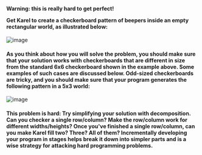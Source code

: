 <h4>Warning: this is really hard to get perfect!

Get Karel to create a checkerboard pattern of beepers inside an empty rectangular world, as illustrated below:</h4>

![image](https://github.com/OneTeraByte7/Stanford-s-Code-in-Place-Solutions/assets/119783385/7de65edb-34bb-4ff2-8d51-6b87a30ff16c)

<h4>As you think about how you will solve the problem, you should make sure that your solution works with checkerboards that are different in size from the standard 6x6 checkerboard shown in the example above. Some examples of such cases are discussed below. Odd-sized checkerboards are tricky, and you should make sure that your program generates the following pattern in a 5x3 world:</h4>

![image](https://github.com/OneTeraByte7/Stanford-s-Code-in-Place-Solutions/assets/119783385/8d6e3a05-1ba8-4c80-b229-d45e596427d5)

<h4>This problem is hard: Try simplifying your solution with decomposition. Can you checker a single row/column? Make the row/column work for different widths/heights? Once you've finished a single row/column, can you make Karel fill two? Three? All of them? Incrementally developing your program in stages helps break it down into simpler parts and is a wise strategy for attacking hard programming problems.</h4>

